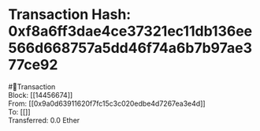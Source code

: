 
Transaction Hash: 0xf8a6ff3dae4ce37321ec11db136ee566d668757a5dd46f74a6b7b97ae377ce92
====================================================================================
  
#💸Transaction  
Block: [[14456674]]  
From: [[0x9a0d63911620f7fc15c3c020edbe4d7267ea3e4d]]  
To: [[]]  
Transferred: 0.0 Ether